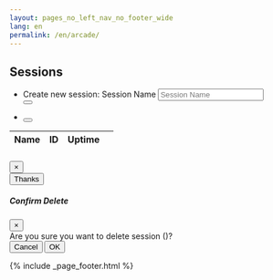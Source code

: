 ```yaml
---
layout: pages_no_left_nav_no_footer_wide
lang: en
permalink: /en/arcade/
---
```


<!-- Content starts -->

<div class="databench-authenticated">
<section>
  <h2 class="databench-title">Sessions</h2>
</section>
<section id="main_section">
    <div class="session-list card panel-default">
      <nav class="navbar navbar-expand-sm" id="navbar-functions">
        <ul class="nav navbar-nav">
            <li class="nav-item dataTables_filter">
              <form class="session-add form-inline">
                <div class="form-group mx-sm-3 mb-2">
                  Create new session:
                  <label for="sessionName" class="sr-only">Session Name</label>
                  <input class="form-control session-add-control" id="sessionName" name="name" placeholder="Session Name">
                </div>
                <button type="submit" class="fa fa-plus btn btn-primary mb-2"></button>
                <div class="form-group" id="errorDiv"><span class="error-span"></span></div>
              </form>
            </li>
            <li class="nav-item">
              <button type="submit" class="fa fa-sync table-refresh btn btn-light"></button>
            </li>
        </ul>
      </nav>
      <div class="progress session-table-progress progress-bar-striped">
        <div class="cadc-progress progress-bar" role="progressbar" aria-valuenow="100" aria-valuemin="100" aria-valuemax="100">
        </div>
      </div>
      <div id="sessions" class="table-responsive">
        <div class="card-body">
           <table id="session_table" class="table table-sm table-hover table-responsive-md dataTable">
             <thead>
               <tr>
                 <th>Name</th>
                 <th>ID</th>
                 <th>Uptime</th>
                 <th></th>
               </tr>
             </thead>
             <tbody>
             </tbody>
           </table>
        </div>
    </div>
    </div></section>
</div>

<div class="databench-anonymous">
    <div class="info-panel card panel-default">
        <div class="card-body">
            <span class="info-span"></span>
        </div>
    </div>
</div>

<!-- Info/Error Modal -->
<!-- Displayed when anything other than a 401 or 200 is returned -->
<div class="modal fade" id="infoModal" tabindex="-1" role="dialog" aria-labelledby="exampleModalLongTitle" aria-hidden="true">
  <div class="modal-dialog" role="document">
    <div class="modal-content">
      <div class="modal-header">
        <h5 class="modal-title" id="infoModalLongTitle"></h5>
        <button type="button" class="close" data-dismiss="modal" aria-label="Close">
          <span aria-hidden="true">&times;</span>
        </button>
      </div>
      <div class="modal-body">
        <span class="info-span"></span>
      </div>
      <div id="infoThanks" class="modal-footer">
        <button type="button" class="btn btn-secondary" data-dismiss="modal">Thanks</button>
      </div>
    </div>
  </div>
</div>

<!-- Confirm Modal -->
<!-- Displayed on delete for confirmation -->
<div class="modal" id="deleteModal" tabindex="-1" role="dialog" aria-labelledby="deleteModal" aria-hidden="true">
  <div class="modal-dialog" role="document">
    <div class="modal-content">
      <div class="modal-header">
        <h5 class="modal-title" id="deleteModalLongTitle">Confirm Delete</h5>
        <button type="button" class="close" data-dismiss="modal" aria-label="Close">
          <span aria-hidden="true">&times;</span>
        </button>
      </div>
      <div class="modal-body">
        Are you sure you want to delete session <span class="delete-name"></span> (<span class="delete-session-id"></span>)?
      </div>
      <div class="modal-footer">
        <button type="button" class="btn btn-secondary" data-dismiss="modal">Cancel</button>
        <button type="button" id="delete_ok" class="btn btn-secondary" data-dismiss="modal">OK</button>
      </div>
    </div>
  </div>
</div>

<!-- Content ends -->

{% include _page_footer.html %}

<!-- fontawesome *should* be included in the header -->
<link rel="stylesheet" href="https://use.fontawesome.com/releases/v5.2.0/css/all.css" integrity="sha384-hWVjflwFxL6sNzntih27bfxkr27PmbbK/iSvJ+a4+0owXq79v+lsFkW54bOGbiDQ" crossorigin="anonymous">

<!-- DataTables includes this page requires -->
<link rel="stylesheet" href="https://cdn.datatables.net/1.10.19/css/dataTables.bootstrap4.min.css" integrity="sha384-EkHEUZ6lErauT712zSr0DZ2uuCmi3DoQj6ecNdHQXpMpFNGAQ48WjfXCE5n20W+R" crossorigin="anonymous">
<script src="https://cdn.datatables.net/1.10.19/js/jquery.dataTables.min.js" integrity="sha384-rgWRqC0OFPisxlUvl332tiM/qmaNxnlY46eksSZD84t+s2vZlqGeHrncwIRX7CGp" crossorigin="anonymous"></script>
<script src="https://cdn.datatables.net/1.10.19/js/dataTables.bootstrap4.min.js" integrity="sha384-uiSTMvD1kcI19sAHJDVf68medP9HA2E2PzGis9Efmfsdb8p9+mvbQNgFhzii1MEX" crossorigin="anonymous"></script>
<script type="text/javascript" src="/arcade/arcade.js"></script>
